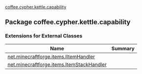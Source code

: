 [coffee.cypher.kettle.capability](./index.md)

## Package coffee.cypher.kettle.capability

### Extensions for External Classes

| Name | Summary |
|---|---|
| [net.minecraftforge.items.IItemHandler](net.minecraftforge.items.-i-item-handler/index.md) |  |
| [net.minecraftforge.items.ItemStackHandler](net.minecraftforge.items.-item-stack-handler/index.md) |  |
